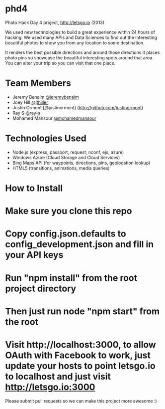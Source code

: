 phd4
====

Photo Hack Day 4 project, http://letsgo.io (2013)

We used new technologies to build a great experience within 24 hours of hacking.
We used many APIs and Data Sciences to find out the interesting beautiful photos
to show you from any location to some destination.

It renders the best possible directions and around those directions it places
photo pins so showcase the beautiful interesting spots around that area. You
can alter your trip so you can visit that one place.

Team Members
============

* Jeremy Benaim [@jeremybenaim](http://github.com/jeremybenaim)
* Joey Hill [@jthiller](http://github.com/jthiller)
* Justin Ormont [@justinormont] (http://github.com/justinormont)
* Ray S [@ray-s](http://github.com/ray-s)
* Mohamed Mansour [@mohamedmansour](http://github.com/mohamedmansour)

Technologies Used
=================

* Node.js (express, passport, request, nconf, ejs, azure)
* Windows Azure (Cloud Storage and Cloud Services)
* Bing Maps API (for waypoints, directions, pins, geolocation lookup)
* HTML5 (transitions, animations, media queries)

How to Install
==============

# Make sure you clone this repo
# Copy config.json.defaults to config_development.json and fill in your API keys
# Run "npm install" from the root project directory
# Then just run node "npm start" from the root
# Visit http://localhost:3000, to allow OAuth with Facebook to work, just update your hosts to point letsgo.io to localhost and just visit http://letsgo.io:3000

Please submit pull requests so we can make this project more awesome :)
